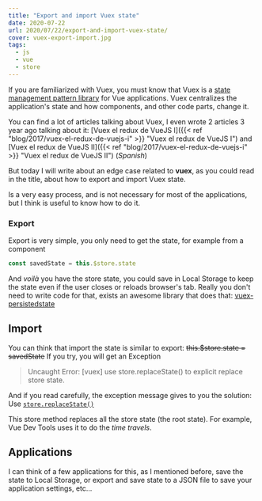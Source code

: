 ```yaml
---
title: "Export and import Vuex state"
date: 2020-07-22
url: 2020/07/22/export-and-import-vuex-state/
cover: vuex-export-import.jpg
tags: 
  - js
  - vue
  - store
---
```


If you are familiarized with Vuex, you must know that Vuex is a [state management pattern library](https://vuex.vuejs.org/#what-is-vuex) for Vue applications. Vuex centralizes the application's state and how components, and other code parts, change it.

You can find a lot of articles talking about Vuex, I even wrote 2 articles 3 year ago talking about it: 
[Vuex el redux de VueJS I]({{< ref "blog/2017/vuex-el-redux-de-vuejs-i" >}} "Vuex el redux de VueJS I")
and
[Vuex el redux de VueJS II]({{< ref "blog/2017/vuex-el-redux-de-vuejs-i" >}} "Vuex el redux de VueJS II") (_Spanish_)

But today I will write about an edge case related to **vuex**, as you could read in the title, about how to export and import Vuex state.

Is a very easy process, and is not necessary for most of the applications, but I think is useful to know how to do it.

### Export
Export is very simple, you only need to get the state, for example from a component

```js
const savedState = this.$store.state
```

And _voilà_ you have the store state, you could save in Local Storage to keep the state even if the user closes or reloads browser's tab. Really you don't need to write code for that, exists an awesome library that does that: [vuex-persistedstate](https://github.com/robinvdvleuten/vuex-persistedstate)

## Import
You can think that import the state is similar to export:
~~this.$store.state = savedState~~
If you try, you will get an Exception

> Uncaught Error: [vuex] use store.replaceState() to explicit replace store state.

And if you read carefully, the exception message gives to you the solution: Use [`store.replaceState()`](https://vuex.vuejs.org/api/#replacestate)

This store method replaces all the store state (the root state). For example, Vue Dev Tools uses it to do the _time travels_.

## Applications

I can think of a few applications for this, as I mentioned before, save the state to Local Storage, or export and save state to a JSON file to save your application settings, etc...

